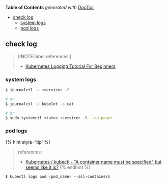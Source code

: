 <!-- START doctoc generated TOC please keep comment here to allow auto update -->
<!-- DON'T EDIT THIS SECTION, INSTEAD RE-RUN doctoc TO UPDATE -->
**Table of Contents**  *generated with [DocToc](https://github.com/thlorenz/doctoc)*

- [check log](#check-log)
  - [system logs](#system-logs)
  - [pod logs](#pod-logs)

<!-- END doctoc generated TOC please keep comment here to allow auto update -->

## check log

> [!NOTE|label:references:]
> - [Kubernetes Logging Tutorial For Beginners](https://devopscube.com/kubernetes-logging-tutorial/)


### system logs

```bash
$ journalctl -u <service> -f

# or
$ journalctl -u kubelet -o cat

# or
$ sudo systemctl status <service> -l --no-pager
```

### pod logs

{% hint style='tip' %}
> references:
> - [Kubernetes / kubectl - "A container name must be specified" but seems like it is?](https://stackoverflow.com/a/66965570/2940319)
{% endhint %}

```bash
$ kubectl logs pod <pod_name> --all-containers
```
